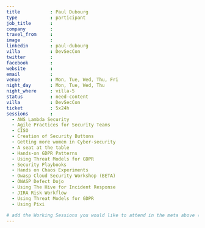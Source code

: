 ```yaml
---
title           : Paul Dubourg
type            : participant
job_title       :  
company         : 
travel_from     :
image           : 
linkedin        : paul-dubourg
villa           : DevSecCon
twitter         : 
facebook        :
website         : 
email           :
venue           : Mon, Tue, Wed, Thu, Fri
night_day       : Mon, Tue, Wed, Thu
night_where     : villa-5
status          : need-content
villa           : DevSecCon
ticket          : 5x24h
sessions        : 
  - AWS Lambda Security
  - Agile Practices for Security Teams
  - CISO
  - Creation of Security Buttons
  - Getting more women in Cyber-security
  - A seat at the table
  - Hands-on GDPR Patterns
  - Using Threat Models for GDPR
  - Security Playbooks
  - Hands on Chaos Experiments
  - Owasp Cloud Security Workshop (BETA)
  - OWASP Defect Dojo
  - Using The Hive for Incident Response
  - JIRA Risk Workflow
  - Using Threat Models for GDPR
  - Using Pixi
  
# add the Working Sessions you would like to attend in the meta above (use the session's title) e.g. sessions (one per line): -Security Playbooks Diagrams -Hackathon Daily Sessions
---
```

